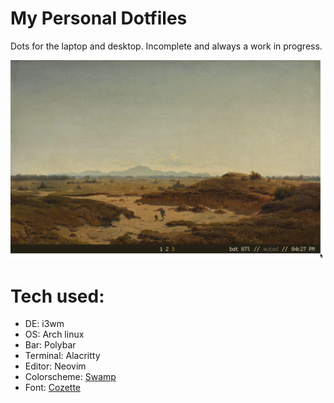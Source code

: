 # My Personal Dotfiles

Dots for the laptop and desktop. Incomplete and always a work in progress. 

![Image](example.png)

# Tech used:
- DE: i3wm
- OS: Arch linux
- Bar: Polybar
- Terminal: Alacritty
- Editor: Neovim
- Colorscheme: [Swamp](https://github.com/masroof-maindak/swamp.nvim)
- Font: [Cozette](https://github.com/slavfox/Cozette)
